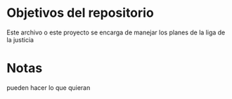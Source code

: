 # Objetivos del repositorio

Este archivo o este proyecto se encarga de manejar los planes de la liga de la justicia 

# Notas
pueden hacer lo que quieran 


